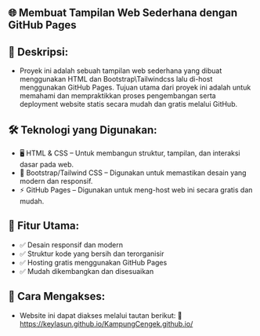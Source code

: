## 🌐 Membuat Tampilan Web Sederhana dengan GitHub Pages


## 🚀 Deskripsi:
- Proyek ini adalah sebuah tampilan web sederhana yang dibuat menggunakan HTML dan Bootstrap\Tailwindcss lalu di-host menggunakan GitHub Pages. Tujuan utama dari proyek ini adalah untuk memahami dan mempraktikkan proses pengembangan serta deployment website statis secara mudah dan gratis melalui GitHub.


## 🛠 Teknologi yang Digunakan:
- 🖥 HTML & CSS – Untuk membangun struktur, tampilan, dan interaksi dasar pada web.
- 🎨 Bootstrap/Tailwind CSS – Digunakan untuk memastikan desain yang modern dan responsif.
- ⚡ GitHub Pages – Digunakan untuk meng-host web ini secara gratis dan mudah.


## 🔹 Fitur Utama:
- ✅ Desain responsif dan modern
- ✅ Struktur kode yang bersih dan terorganisir
- ✅ Hosting gratis menggunakan GitHub Pages
- ✅ Mudah dikembangkan dan disesuaikan


## 📌 Cara Mengakses:
- Website ini dapat diakses melalui tautan berikut: 🔗 https://keylasun.github.io/KampungCengek.github.io/ 

